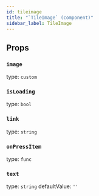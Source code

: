 ```yaml
---
id: tileimage
title: "`TileImage` (component)"
sidebar_label: TileImage
---
```



Props
-----

### `image`

type: `custom`


### `isLoading`

type: `bool`


### `link`

type: `string`


### `onPressItem`

type: `func`


### `text`

type: `string`
defaultValue: `''`

